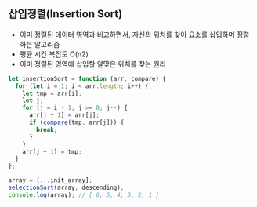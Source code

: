 ## 삽입정렬(Insertion Sort)

- 이미 정렬된 데이터 영역과 비교하면서, 자신의 위치를 찾아 요소를 삽입하며 정렬하는 알고리즘
- 평균 시간 복잡도 O(n2)
- 이미 정렬된 영역에 삽입할 알맞은 위치를 찾는 원리

```javascript
let insertionSort = function (arr, compare) {
  for (let i = 1; i < arr.length; i++) {
    let tmp = arr[i];
    let j;
    for (j = i - 1; j >= 0; j--) {
      arr[j + 1] = arr[j];
      if (compare(tmp, arr[j])) {
        break;
      }
    }
    arr[j + 1] = tmp;
  }
};

array = [...init_array];
selectionSort(array, descending);
console.log(array); // [ 6, 5, 4, 3, 2, 1 ]
```
